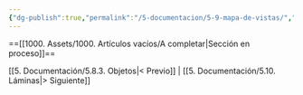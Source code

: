 ```yaml
---
{"dg-publish":true,"permalink":"/5-documentacion/5-9-mapa-de-vistas/","created":"2024-12-27T14:37:11.767-03:00","updated":"2025-01-29T19:41:58.889-03:00"}
---
```


==[[1000. Assets/1000. Artículos vacíos/A completar\|Sección en proceso]]==

[[5. Documentación/5.8.3. Objetos\|< Previo]] | [[5. Documentación/5.10. Láminas\|> Siguiente]]